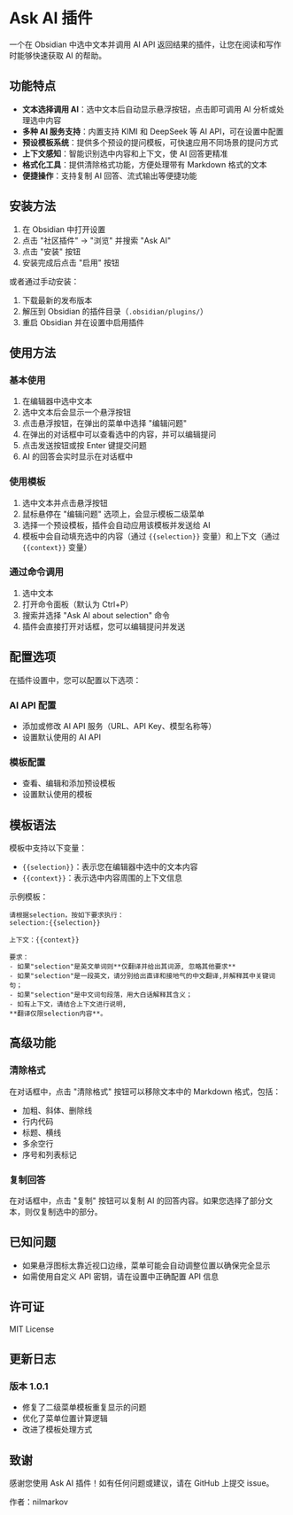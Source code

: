 # Ask AI 插件

一个在 Obsidian 中选中文本并调用 AI API 返回结果的插件，让您在阅读和写作时能够快速获取 AI 的帮助。

## 功能特点

- **文本选择调用 AI**：选中文本后自动显示悬浮按钮，点击即可调用 AI 分析或处理选中内容
- **多种 AI 服务支持**：内置支持 KIMI 和 DeepSeek 等 AI API，可在设置中配置
- **预设模板系统**：提供多个预设的提问模板，可快速应用不同场景的提问方式
- **上下文感知**：智能识别选中内容和上下文，使 AI 回答更精准
- **格式化工具**：提供清除格式功能，方便处理带有 Markdown 格式的文本
- **便捷操作**：支持复制 AI 回答、流式输出等便捷功能

## 安装方法

1. 在 Obsidian 中打开设置
2. 点击 "社区插件" -> "浏览" 并搜索 "Ask AI"
3. 点击 "安装" 按钮
4. 安装完成后点击 "启用" 按钮

或者通过手动安装：
1. 下载最新的发布版本
2. 解压到 Obsidian 的插件目录（`.obsidian/plugins/`）
3. 重启 Obsidian 并在设置中启用插件

## 使用方法

### 基本使用

1. 在编辑器中选中文本
2. 选中文本后会显示一个悬浮按钮
3. 点击悬浮按钮，在弹出的菜单中选择 "编辑问题"
4. 在弹出的对话框中可以查看选中的内容，并可以编辑提问
5. 点击发送按钮或按 Enter 键提交问题
6. AI 的回答会实时显示在对话框中

### 使用模板

1. 选中文本并点击悬浮按钮
2. 鼠标悬停在 "编辑问题" 选项上，会显示模板二级菜单
3. 选择一个预设模板，插件会自动应用该模板并发送给 AI
4. 模板中会自动填充选中的内容（通过 `{{selection}}` 变量）和上下文（通过 `{{context}}` 变量）

### 通过命令调用

1. 选中文本
2. 打开命令面板（默认为 Ctrl+P）
3. 搜索并选择 "Ask AI about selection" 命令
4. 插件会直接打开对话框，您可以编辑提问并发送

## 配置选项

在插件设置中，您可以配置以下选项：

### AI API 配置
- 添加或修改 AI API 服务（URL、API Key、模型名称等）
- 设置默认使用的 AI API

### 模板配置
- 查看、编辑和添加预设模板
- 设置默认使用的模板

## 模板语法

模板中支持以下变量：

- `{{selection}}`：表示您在编辑器中选中的文本内容
- `{{context}}`：表示选中内容周围的上下文信息

示例模板：
```
请根据selection，按如下要求执行：
selection:{{selection}}

上下文：{{context}}

要求：
- 如果"selection"是英文单词则**仅翻译并给出其词源, 忽略其他要求**
- 如果"selection"是一段英文，请分别给出直译和接地气的中文翻译,并解释其中关键词句；
- 如果"selection"是中文词句段落，用大白话解释其含义；
- 如有上下文，请结合上下文进行说明,
**翻译仅限selection内容**。
```

## 高级功能

### 清除格式
在对话框中，点击 "清除格式" 按钮可以移除文本中的 Markdown 格式，包括：
- 加粗、斜体、删除线
- 行内代码
- 标题、横线
- 多余空行
- 序号和列表标记

### 复制回答
在对话框中，点击 "复制" 按钮可以复制 AI 的回答内容。如果您选择了部分文本，则仅复制选中的部分。

## 已知问题

- 如果悬浮图标太靠近视口边缘，菜单可能会自动调整位置以确保完全显示
- 如需使用自定义 API 密钥，请在设置中正确配置 API 信息

## 许可证

MIT License

## 更新日志

### 版本 1.0.1
- 修复了二级菜单模板重复显示的问题
- 优化了菜单位置计算逻辑
- 改进了模板处理方式

## 致谢

感谢您使用 Ask AI 插件！如有任何问题或建议，请在 GitHub 上提交 issue。

作者：nilmarkov